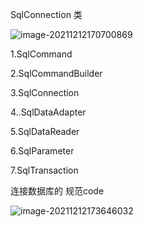 SqlConnection 类



![image-20211212170700869](C:\Users\Ryz\AppData\Roaming\Typora\typora-user-images\image-20211212170700869.png)



1.SqlCommand

2.SqlCommandBuilder	

3.SqlConnection

4..SqlDataAdapter

5.SqlDataReader

6.SqlParameter

7.SqlTransaction



连接数据库的 规范code

![image-20211212173646032](C:\Users\Ryz\AppData\Roaming\Typora\typora-user-images\image-20211212173646032.png)